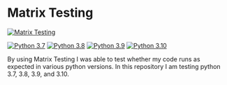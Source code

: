 # Matrix Testing

[![Matrix Testing](https://github.com/mkeohane01/MatrixTesting-MP4/actions/workflows/matrixtest.yml/badge.svg)](https://github.com/mkeohane01/MatrixTesting-MP4/actions/workflows/matrixtest.yml)

[![Python 3.7](https://github.com/mkeohane01/MatrixTesting-MP4/actions/runs/6291822014/job/17080581816/badge.svg)](https://github.com/mkeohane01/MatrixTesting-MP4/actions/runs/6291822014/job/17080581816)
[![Python 3.8](https://github.com/mkeohane01/MatrixTesting-MP4/actions/runs/6291822014/job/17080581859/badge.svg)](https://github.com/mkeohane01/MatrixTesting-MP4/actions/runs/6291822014/job/17080581859)
[![Python 3.9](https://github.com/mkeohane01/MatrixTesting-MP4/actions/runs/6291822014/job/17080581905/badge.svg)](https://github.com/mkeohane01/MatrixTesting-MP4/actions/runs/6291822014/job/17080581905)
[![Python 3.10](https://github.com/mkeohane01/MatrixTesting-MP4/actions/runs/6291822014/job/17080581954/badge.svg)](https://github.com/mkeohane01/MatrixTesting-MP4/actions/runs/6291822014/job/17080581954)

By using Matrix Testing I was able to test whether my code runs as expected in various python versions. In this repository I am testing python 3.7, 3.8, 3.9, and 3.10.

